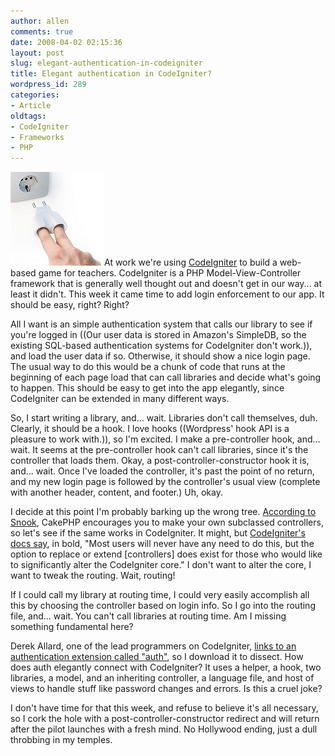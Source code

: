 ```yaml
---
author: allen
comments: true
date: 2008-04-02 02:15:36
layout: post
slug: elegant-authentication-in-codeigniter
title: Elegant authentication in CodeIgniter?
wordpress_id: 289
categories:
- Article
oldtags:
- CodeIgniter
- Frameworks
- PHP
---
```


![The Vilcus plug dactyloadapter.](/images/wp-uploads/2008/04/plugin.jpg)At work we're using [CodeIgniter](http://codeigniter.com/) to build a web-based game for teachers. CodeIgniter is a PHP Model-View-Controller framework that is generally well thought out and doesn't get in our way... at least it didn't. This week it came time to add login enforcement to our app. It should be easy, right? Right?

All I want is an simple authentication system that calls our library to see if you're logged in ((Our user data is stored in Amazon's SimpleDB, so the existing SQL-based authentication systems for CodeIgniter don't work.)), and load the user data if so. Otherwise, it should show a nice login page. The usual way to do this would be a chunk of code that runs at the beginning of each page load that can call libraries and decide what's going to happen. This should be easy to get into the app elegantly, since CodeIgniter can be extended in many different ways.

So, I start writing a library, and... wait. Libraries don't call themselves, duh. Clearly, it should be a hook. I love hooks ((Wordpress' hook API is a pleasure to work with.)), so I'm excited. I make a pre-controller hook, and... wait. It seems at the pre-controller hook can't call libraries, since it's the controller that loads them. Okay, a post-controller-constructor hook it is, and... wait. Once I've loaded the controller, it's past the point of no return, and my new login page is followed by the controller's usual view (complete with another header, content, and footer.) Uh, okay.

I decide at this point I'm probably barking up the wrong tree. [According to Snook](http://snook.ca/archives/php/codeigniter_vs_cakephp/), CakePHP encourages you to make your own subclassed controllers, so let's see if the same works in CodeIgniter. It might, but [CodeIgniter's docs say](http://codeigniter.com/user_guide/general/core_classes.html), in bold, "Most users will never have any need to do this, but the option to replace or extend \[controllers\] does exist for those who would like to significantly alter the CodeIgniter core." I don't want to alter the core, I want to tweak the routing. Wait, routing!

If I could call my library at routing time, I could very easily accomplish all this by choosing the controller based on login info. So I go into the routing file, and... wait. You can't call libraries at routing time. Am I missing something fundamental here?

Derek Allard, one of the lead programmers on CodeIgniter, [links to an authentication extension ](http://www.derekallard.com/blog/post/code-igniter-user-authentication-management-library/)[called "auth"](http://www.derekallard.com/blog/post/code-igniter-user-authentication-management-library/), so I download it to dissect. How does auth elegantly connect with CodeIgniter? It uses a helper, a hook, two libraries, a model, and an inheriting controller, a language file, and host of views to handle stuff like password changes and errors. Is this a cruel joke?

I don't have time for that this week, and refuse to believe it's all necessary, so I cork the hole with a post-controller-constructor redirect and will return after the pilot launches with a fresh mind. No Hollywood ending, just a dull throbbing in my temples.
